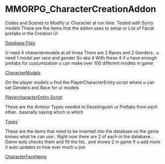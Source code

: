 # MMORPG_CharacterCreationAddon
 Codes and Scenes to Modify ur Character at run time. Tested with Synty models
These are the Items that the addon uses to setup ur List of Facial prefabs in the Creation UI

[Database Files](Githubcreator/Databasefiles.JPG)

U need 4 charactermodels at all times
There are 2 Races and 2 Genders.. u need 1 model per race and gender 
So aka 4
With these 4 if u have enough prefabs for costumization u can make over 100 different models in game

[CharacterModels](Githubcreator/Characters.JPG)

On the player models u find the PlayerCharacterEntity script where u can set Genders and Race for ur models

[PlayercharacterEntity Script](Githubcreator/PlayerCharacterEntity.JPG)


These are the Armour Types needed to Desstinguish ur Prefabs from each other.. basically saying which is which

[Types](Githubcreator/Types.JPG)

These are the items that need to be inserted into the database so the game knows what he can use.. 
Right now there are 2 of each in the database.. Game auto checks them and fill the list.. and shows 2 in game
If u add more it auto updates to how ever much u put

[CharacterFaceItems](Githubcreator/customItems.JPG)
